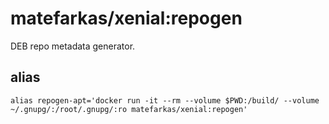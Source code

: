 # matefarkas/xenial:repogen

DEB repo metadata generator.

## alias

    alias repogen-apt='docker run -it --rm --volume $PWD:/build/ --volume ~/.gnupg/:/root/.gnupg/:ro matefarkas/xenial:repogen'

